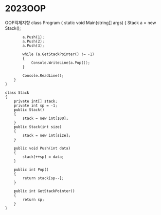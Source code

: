 # 2023OOP
OOP객체지향
class Program
    {
        static void Main(string[] args)
        {
            Stack a = new Stack();

            a.Push(1);
            a.Push(2);
            a.Push(3);

            while (a.GetStackPointer() != -1)
            {
                Console.WriteLine(a.Pop());
            }

            Console.ReadLine();
        }
    }

    class Stack
    {
        private int[] stack;
        private int sp = -1;
        public Stack()
        {
            stack = new int[100];           
        }
        public Stack(int size)
        {
            stack = new int[size];
        }
       
        public void Push(int data)
        {
            stack[++sp] = data;
        }

        public int Pop()
        {
            return stack[sp--];
        }

        public int GetStackPointer()
        {
            return sp;
        }
    }
